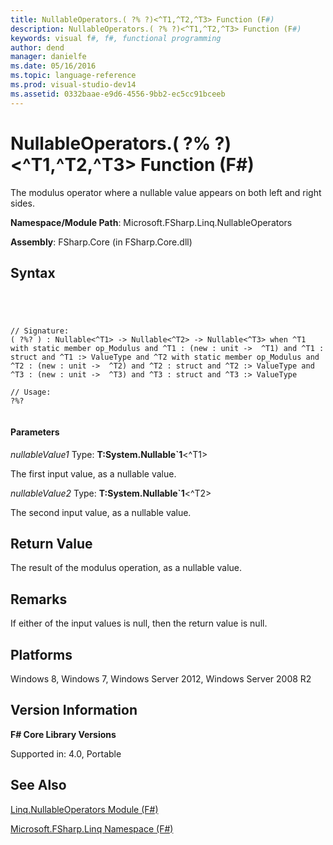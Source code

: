 ```yaml
---
title: NullableOperators.( ?% ?)<^T1,^T2,^T3> Function (F#)
description: NullableOperators.( ?% ?)<^T1,^T2,^T3> Function (F#)
keywords: visual f#, f#, functional programming
author: dend
manager: danielfe
ms.date: 05/16/2016
ms.topic: language-reference
ms.prod: visual-studio-dev14
ms.assetid: 0332baae-e9d6-4556-9bb2-ec5cc91bceeb 
---
```


# NullableOperators.( ?% ?)<^T1,^T2,^T3> Function (F#)

The modulus operator where a nullable value appears on both left and right sides.

**Namespace/Module Path**: Microsoft.FSharp.Linq.NullableOperators

**Assembly**: FSharp.Core (in FSharp.Core.dll)


## Syntax



```




// Signature:
( ?%? ) : Nullable<^T1> -> Nullable<^T2> -> Nullable<^T3> when ^T1 with static member op_Modulus and ^T1 : (new : unit ->  ^T1) and ^T1 : struct and ^T1 :> ValueType and ^T2 with static member op_Modulus and ^T2 : (new : unit ->  ^T2) and ^T2 : struct and ^T2 :> ValueType and ^T3 : (new : unit ->  ^T3) and ^T3 : struct and ^T3 :> ValueType

// Usage:
?%?


```





#### Parameters
*nullableValue1*
Type: **T:System.Nullable&#96;1**&lt;^T1&gt;


The first input value, as a nullable value.


*nullableValue2*
Type: **T:System.Nullable&#96;1**&lt;^T2&gt;


The second input value, as a nullable value.




## Return Value
The result of the modulus operation, as a nullable value.


## Remarks
If either of the input values is null, then the return value is null.


## Platforms
Windows 8, Windows 7, Windows Server 2012, Windows Server 2008 R2


## Version Information
**F# Core Library Versions**

Supported in: 4.0, Portable




## See Also
[Linq.NullableOperators Module &#40;F&#35;&#41;](Linq.NullableOperators-Module-%5BFSharp%5D.md)

[Microsoft.FSharp.Linq Namespace &#40;F&#35;&#41;](Microsoft.FSharp.Linq-Namespace-%5BFSharp%5D.md)

